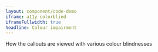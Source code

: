 ```yaml
---
layout: component/code-demo
iframe: a11y-colorblind
iframeFullwidth: true
headline: Colour impairment
---
```



How the callouts are viewed with various colour blindnesses
